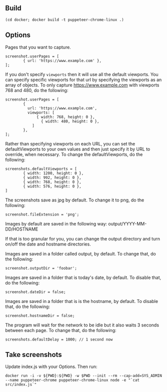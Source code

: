 ## Build
```
(cd docker; docker build -t puppeteer-chrome-linux .)
```

## Options

Pages that you want to capture.
```
screenshot.userPages = [
		{ url: 'https://www.example.com' },
];
```

If you don't specify `viewports` then it will use all the default viewports. You can specify specific viewports for that url by specifying the viewports as an array of objects. To only capture https://www.example.com with viewports 768 and 480, do the following:
```
screenshot.userPages = [
		{
		  url: 'https://www.example.com',
		  viewports: [
			  { width: 768, height: 0 },
				{ width: 480, height: 0 },
			]
		},
];
```

Rather than specifying viewports on each URL, you can set the defaultViewports to your own values and then just specify it by URL to override, when necessary. To change the defaultViewports, do the following:
```
screenshots.defaultViewports = [
		{ width: 1200, height: 0 },
		{ width: 992, height: 0 },
		{ width: 768, height: 0 },
		{ width: 576, height: 0 },
]
```

The screenshots save as jpg by default. To change it to png, do the following:
```
screenshot.fileExtension = 'png';
```

Images by default are saved in the following way:
output/YYYY-MM-DD/HOSTNAME

If that is too granular for you, you can change the output directory and turn on/off the date and hostname directories.

Images are saved in a folder called output, by default. To change that, do the following:
```
screenshot.outputDir = 'foobar';
```

Images are saved in a folder that is today's date, by default. To disable that, do the following:
```
screenshot.dateDir = false;
```

Images are saved in a folder that is is the hostname, by default. To disable that, do the following:
```
screenshot.hostnameDir = false;
```

The program will wait for the network to be idle but it also waits 3 seconds between each page. To change that, do the following:
```
screenshots.defaultDelay = 1000; // 1 second now
```

## Take screenshots

Update index.js with your Options. Then run:

```
docker run -i -v ${PWD}:${PWD} -w $PWD --init --rm --cap-add=SYS_ADMIN --name puppeteer-chrome puppeteer-chrome-linux node -e "`cat src/index.js`"
```